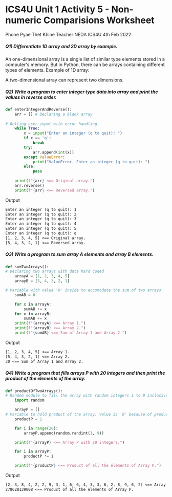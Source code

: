 # ICS4U Unit 1 Activity 5 - Non-numeric Comparisions Worksheet

Phone Pyae Thet Khine
Teacher NEDA
ICS4U
4th Feb 2022

##### Q1) Differentiate 1D array and 2D array by example.
An one-dimensional array is a single list of similar type elements stored in a computer's memory. But in Python, there can be arrays containing different types of elements.
Example of 1D array:

A two-dimensional array can represent two dimensions. 

##### Q2) Write a program to enter integer type data into array and print the values in reverse order.
```python
def enterIntegerAndReverse():
	arr = [] # Declaring a blank array
	
# Getting user input with error handling
	while True:
		x = input("Enter an integer (q to quit): ")
		if x == 'q':
			break
		try:
			arr.append(int(x))
		except ValueError:
			print("ValueError. Enter an integer (q to quit): ")
		else:
			pass
			
	print(f"{arr} <== Original array.")
	arr.reverse()
	print(f"{arr} <== Reversed array.")
```
Output
```txt
Enter an integer (q to quit): 1
Enter an integer (q to quit): 2
Enter an integer (q to quit): 3
Enter an integer (q to quit): 4
Enter an integer (q to quit): 5
Enter an integer (q to quit): q
[1, 2, 3, 4, 5] <== Original array.
[5, 4, 3, 2, 1] <== Reversed array.
```
##### Q3) Write a program to sum array A elements and array B elements.
```python
def sumTwoArrays():
# Declaring two arrays with data hard coded
	arrayA = [1, 2, 3, 4, 5]
	arrayB = [5, 4, 3, 2, 1]

# Variable with value '0' inside to accomodate the sum of two arrays
	sumAB = 0

	for x in arrayA:
		sumAB += x
	for x in arrayB:
		sumAB += x
	print(f"{arrayA} <== Array 1.")
	print(f"{arrayB} <== Array 2.")
	print(f"{sumAB} <== Sum of Array 1 and Array 2.")
```
Output
```txt
[1, 2, 3, 4, 5] <== Array 1.
[5, 4, 3, 2, 1] <== Array 2.
30 <== Sum of Array 1 and Array 2.
```
##### Q4) Write a program that fills arrays P with 20 integers and then print the product of the elements of the array.
```python
def productOfTwoArrays():
# Random module to fill the array with random integers 1 to 9 inclusive
	import random

	arrayP = []
# Variable to hold product of the array. Value is '0' because of product.
	productP = 1

	for i in range(20):
		arrayP.append(random.randint(1, 9))

	print(f"{arrayP} <== Array P with 20 integers.")

	for i in arrayP:
		productP *= i

	print(f"{productP} <== Product of all the elements of Array P.")
```
Output
```txt
[2, 3, 8, 4, 2, 2, 9, 3, 1, 6, 6, 4, 3, 3, 6, 2, 8, 9, 6, 2] <== Array P with 20 integers.
278628139008 <== Product of all the elements of Array P.
```